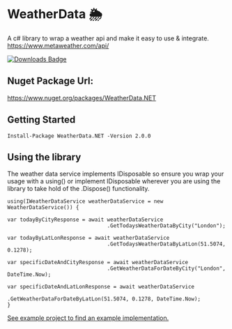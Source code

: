 # WeatherData 🌦
A c# library to wrap a weather api and make it easy to use &amp; integrate.
https://www.metaweather.com/api/

[![Downloads Badge](https://img.shields.io/nuget/dt/WeatherData.NET)](https://www.nuget.org/packages/WeatherData.NET)

## Nuget Package Url:
https://www.nuget.org/packages/WeatherData.NET

## Getting Started
```
Install-Package WeatherData.NET -Version 2.0.0
```

## Using the library
The weather data service implements IDisposable so ensure you wrap your usage with a using() or implement IDisposable wherever you are using the library to take hold of the .Dispose() functionality.

```
using(IWeatherDataService weatherDataService = new WeatherDataService()) {

var todayByCityResponse = await weatherDataService
                                .GetTodaysWeatherDataByCity("London");

var todayByLatLonResponse = await weatherDataService
                                .GetTodaysWeatherDataByLatLon(51.5074, 0.1278);

var specificDateAndCityResponse = await weatherDataService
                                .GetWeatherDataForDateByCity("London", DateTime.Now);

var specificDateAndLatLonResponse = await weatherDataService
                                .GetWeatherDataForDateByLatLon(51.5074, 0.1278, DateTime.Now);
}

```
[See example project to find an example implementation.](https://github.com/willholmeswastaken/WeatherData/blob/master/WeatherData.Example/Program.cs)
